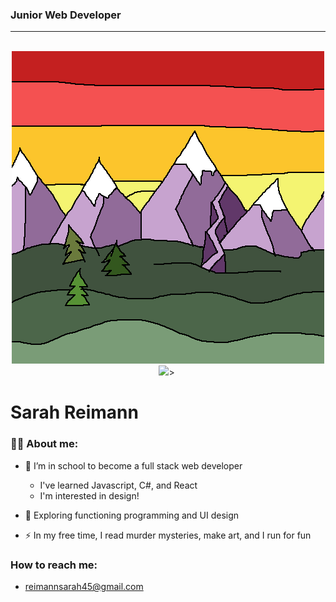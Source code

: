 ### Junior Web Developer
***
<br>

<div id="header" align="center">

  <img src="./imgs/mountains.gif">
</a>
<div id="badges" align="center">
  <img src="https://img.shields.io/badge/LinkedIn-blue?logo=linkedin&logoColor=white&style=for-the-badge" <a href="https://www.linkedin.com/in/sarah-reimann/">>
  <img src="https://komarev.com/ghpvc/?username=reimannsarah&style=flat-square&color=blue" alt=""/>
</div>
</div>

# Sarah Reimann

### :woman_technologist: About me:
- :telescope: I’m in school to become a full stack web developer
  * I've learned Javascript, C#, and React
  * I'm interested in design! 

- :seedling: Exploring functioning programming and UI design

- :zap: In my free time, I read murder mysteries, make art, and I run for fun

### How to reach me:
* reimannsarah45@gmail.com







<!--
**reimannsarah/reimannsarah** is a ✨ _special_ ✨ repository because its `README.md` (this file) appears on your GitHub profile.

Here are some ideas to get you started:

- 🔭 I’m currently working on ...
- 🌱 I’m currently learning ...
- 👯 I’m looking to collaborate on ...
- 🤔 I’m looking for help with ...
- 💬 Ask me about ...
- 📫 How to reach me: ...
- 😄 Pronouns: ...
- ⚡ Fun fact: ...
-->
